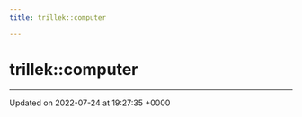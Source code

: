 ```yaml
---
title: trillek::computer

---
```


# trillek::computer








-------------------------------

Updated on 2022-07-24 at 19:27:35 +0000